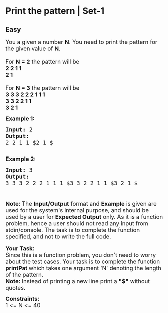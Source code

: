 # Print the pattern | Set-1
## Easy
<div class="problem-statement">
                <p></p><p><span style="font-size:18px">You a given a number <strong>N</strong>. You need to print the pattern for the given value of <strong>N</strong>.<br>
<br>
For <strong>N = 2</strong> the pattern will be&nbsp;<br>
<strong>2 2 1 1<br>
2 1</strong><br>
<br>
For <strong>N = 3</strong> the pattern will be&nbsp;<br>
<strong>3 3 3 2 2&nbsp;2 1 1 1<br>
3 3 2 2&nbsp;1 1<br>
3 2 1</strong></span></p>

<p><span style="font-size:18px"><strong>Example 1:</strong></span></p>

<pre><span style="font-size:18px"><strong>Input: </strong>2<strong>
Output:
</strong>2 2 1 1 $2 1 $<strong>
</strong></span>
</pre>

<p><span style="font-size:18px"><strong>Example 2:</strong></span></p>

<pre><span style="font-size:18px"><strong>Input: </strong>3<strong>
Output:
</strong>3 3 3 2 2 2 1 1 1 $3 3 2 2 1 1 $3 2 1 $<strong>
</strong></span></pre>

<p>&nbsp;</p>

<p><span style="font-size:18px"><strong>Note:&nbsp;</strong>The <strong>Input/Output</strong> format and <strong>Example</strong>&nbsp;is given are used for the system's internal purpose, and should be used by a user for <strong>Expected Output</strong> only. As it is a function problem, hence a user should not read any input from stdin/console. The task is to complete the function specified, and not to write the full code.</span><br>
<br>
<strong><span style="font-size:18px">Your Task:</span></strong><br>
<span style="font-size:18px">Since this is a function problem, you don't need to worry about the test cases. Your task is to complete the function<strong> </strong></span><strong><span style="font-size:18px">printPat</span></strong><span style="font-size:18px"><strong> </strong>which takes one argument 'N' denoting the length of the pattern.</span><br>
<strong><span style="font-size:18px">Note:</span></strong><span style="font-size:18px"><strong> </strong>Instead of printing a&nbsp;</span><span style="font-size:18px">new line</span><span style="font-size:18px"> print a <strong>"$"</strong> without quotes.</span></p>

<p><span style="font-size:18px"><strong>Constraints:</strong><br>
1 &lt;= N &lt;= 40</span></p>
 <p></p>
            </div>